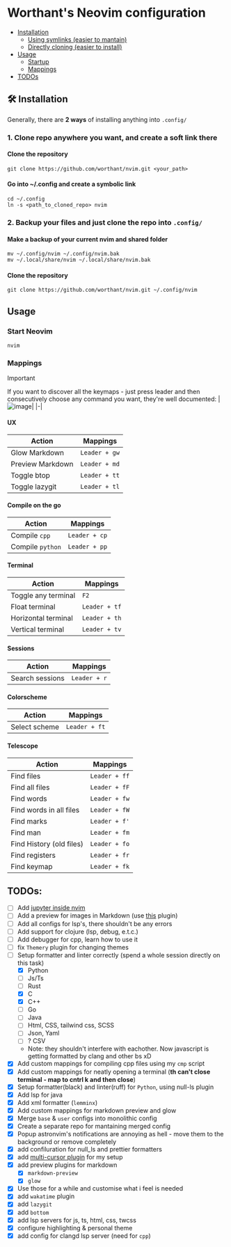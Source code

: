 # Worthant's Neovim configuration

- [Installation](#install)
  - [Using symlinks (easier to mantain)](#symlink)
  - [Directly cloning (easier to install)](#direct)
- [Usage](#usage)
  - [Startup](#start)
  - [Mappings](#mappings)
- [TODOs](#todo)

<a id="install"></a>

## 🛠️ Installation

Generally, there are **2 ways** of installing anything into `.config/`

<a id="symlink"></a>

### 1. Clone repo anywhere you want, and create a soft link there

#### Clone the repository

```shell
git clone https://github.com/worthant/nvim.git <your_path>
```

#### Go into ~/.config and create a symbolic link

```shell
cd ~/.config
ln -s <path_to_cloned_repo> nvim
```

<a id="direct"></a>

### 2. Backup your files and just clone the repo into `.config/`

#### Make a backup of your current nvim and shared folder

```shell
mv ~/.config/nvim ~/.config/nvim.bak
mv ~/.local/share/nvim ~/.local/share/nvim.bak
```

#### Clone the repository

```shell
git clone https://github.com/worthant/nvim.git ~/.config/nvim
```

<a id="usage"></a>

## Usage

<a id="start"></a>

### Start Neovim

```shell
nvim
```

<a id="mappings"></a>

### Mappings

> [!IMPORTANT] 
> If you want to discover all the keymaps - just press leader and
> then consecutively choose any command you want, they're well documented:
> |![image](https://github.com/user-attachments/assets/22492c4a-380c-456e-8f51-34f69ebbfb14)|
> |-|

#### UX

| Action           | Mappings      |
| ---------------- | ------------- |
| Glow Markdown    | `Leader + gw` |
| Preview Markdown | `Leader + md` |
| Toggle btop      | `Leader + tt` |
| Toggle lazygit   | `Leader + tl` |

#### Compile on the go

| Action           | Mappings      |
| ---------------- | ------------- |
| Compile `cpp`    | `Leader + cp` |
| Compile `python` | `Leader + pp` |

#### Terminal

| Action              | Mappings      |
| ------------------- | ------------- |
| Toggle any terminal | `F2`          |
| Float terminal      | `Leader + tf` |
| Horizontal terminal | `Leader + th` |
| Vertical terminal   | `Leader + tv` |

#### Sessions

| Action          | Mappings     |
| --------------- | ------------ |
| Search sessions | `Leader + r` |

#### Colorscheme

| Action        | Mappings      |
| ------------- | ------------- |
| Select scheme | `Leader + ft` |

#### Telescope

| Action                   | Mappings      |
| ------------------------ | ------------- |
| Find files               | `Leader + ff` |
| Find all files           | `Leader + fF` |
| Find words               | `Leader + fw` |
| Find words in all files  | `Leader + fW` |
| Find marks               | `Leader + f'` |
| Find man                 | `Leader + fm` |
| Find History (old files) | `Leader + fo` |
| Find registers           | `Leader + fr` |
| Find keymap              | `Leader + fk` |

<a id="todo"></a>

## TODOs:

- [ ] Add [jupyter inside nvim](https://github.com/dccsillag/magma-nvim)
- [ ] Add a preview for images in Markdown (use
      [this](https://github.com/3rd/image.nvim) plugin)
- [ ] Add all configs for lsp's, there shouldn't be any errors
- [ ] Add support for clojure (lsp, debug, e.t.c.)
- [ ] Add debugger for cpp, learn how to use it
- [ ] fix `Themery` plugin for changing themes
- [ ] Setup formatter and linter correctly (spend a whole session directly on this task)
  - [x] Python
  - [ ] Js/Ts
  - [ ] Rust
  - [x] C
  - [x] C++
  - [ ] Go
  - [ ] Java
  - [ ] Html, CSS, tailwind css, SCSS
  - [ ] Json, Yaml
  - [ ] ? CSV
  - Note: they shouldn't interfere with eachother. Now javascript is getting
    formatted by clang and other bs xD
- [x] Add custom mappings for compiling cpp files using my `cmp` script
- [x] Add custom mappings for neatly opening a terminal (**<leader>th can't
      close terminal - map to cntrl k and then close**)
- [x] Setup formatter(black) and linter(ruff) for `Python`, using null-ls plugin
- [x] Add lsp for java
- [x] Add xml formatter (`lemminx`)
- [x] Add custom mappings for markdown preview and glow
- [x] Merge `base` & `user` configs into monolithic config
- [x] Create a separate repo for mantaining merged config
- [x] Popup astronvim's notifications are annoying as hell - move them to the
      background or remove completely
- [x] add confiluration for null_ls and prettier formatters
- [x] add [multi-cursor plugin](https://github.com/smoka7/multicursors.nvim) for
      my setup
- [x] add preview plugins for markdown
  - [x] `markdown-preview`
  - [x] `glow`
- [x] Use those for a while and customise what i feel is needed
- [x] add `wakatime` plugin
- [x] add `lazygit`
- [x] add `bottom`
- [x] add lsp servers for js, ts, html, css, twcss
- [x] configure highlighting & personal theme
- [x] add config for clangd lsp server (need for `cpp`)
